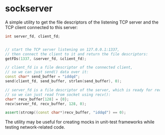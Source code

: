# sockserver

A simple utility to get the file descriptors of the listening TCP server and the TCP client connected to this server:
``` C++
int server_fd, client_fd;


// start the TCP server listening on 127.0.0.1:1337, 
// then connect the client to it and return the file descriptors:
getFDs(1337, &server_fd, &client_fd);

// client_fd is a file descriptor of the connected client, 
// so we can just send() data over it:
const char* send_buffer = "iddqd";
send(client_fd, send_buffer, strlen(send_buffer), 0);

// server_fd is a file descriptor of the server, which is ready for receiving data,
// so we can just read from socket using recv():
char* recv_buffer[128] = {0};
recv(server_fd, recv_buffer, 128, 0);

assert(strcmp((const char*)recv_buffer, "iddqd") == 0);
```

The utility may be useful for creating mocks in unit-test frameworks while testing network-related code.
